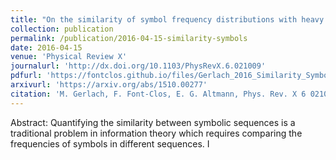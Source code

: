 ```yaml
---
title: "On the similarity of symbol frequency distributions with heavy tails"
collection: publication
permalink: /publication/2016-04-15-similarity-symbols
date: 2016-04-15
venue: 'Physical Review X'
journalurl: 'http://dx.doi.org/10.1103/PhysRevX.6.021009'
pdfurl: 'https://fontclos.github.io/files/Gerlach_2016_Similarity_Symbol_Frequency.pdf'
arxivurl: 'https://arxiv.org/abs/1510.00277'
citation: 'M. Gerlach, F. Font-Clos, E. G. Altmann, Phys. Rev. X 6 021009'
---
```

Abstract: Quantifying the similarity between symbolic sequences is a traditional problem in information theory which requires comparing the frequencies of symbols in different sequences. I
